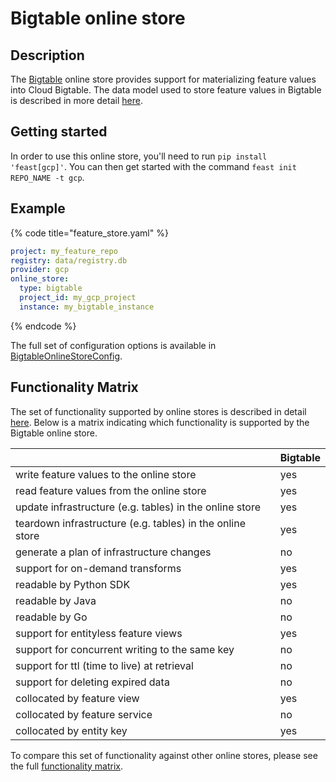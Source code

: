 # Bigtable online store

## Description

The [Bigtable](https://cloud.google.com/bigtable) online store provides support for
materializing feature values into Cloud Bigtable. The data model used to store feature
values in Bigtable is described in more detail
[here](../../specs/online_store_format.md#google-bigtable-online-store-format).

## Getting started

In order to use this online store, you'll need to run `pip install 'feast[gcp]'`. You
can then get started with the command `feast init REPO_NAME -t gcp`.

## Example

{% code title="feature_store.yaml" %}
```yaml
project: my_feature_repo
registry: data/registry.db
provider: gcp
online_store:
  type: bigtable
  project_id: my_gcp_project
  instance: my_bigtable_instance
```
{% endcode %}

The full set of configuration options is available in
[BigtableOnlineStoreConfig](https://rtd.feast.dev/en/latest/#feast.infra.online_stores.bigtable.BigtableOnlineStoreConfig).

## Functionality Matrix

The set of functionality supported by online stores is described in detail [here](overview.md#functionality).
Below is a matrix indicating which functionality is supported by the Bigtable online store.

|                                                           | Bigtable |
|-----------------------------------------------------------|----------|
| write feature values to the online store                  | yes      |
| read feature values from the online store                 | yes      |
| update infrastructure (e.g. tables) in the online store   | yes      |
| teardown infrastructure (e.g. tables) in the online store | yes      |
| generate a plan of infrastructure changes                 | no       |
| support for on-demand transforms                          | yes      |
| readable by Python SDK                                    | yes      |
| readable by Java                                          | no       |
| readable by Go                                            | no       |
| support for entityless feature views                      | yes      |
| support for concurrent writing to the same key            | no       |
| support for ttl (time to live) at retrieval               | no       |
| support for deleting expired data                         | no       |
| collocated by feature view                                | yes      |
| collocated by feature service                             | no       |
| collocated by entity key                                  | yes      |

To compare this set of functionality against other online stores, please see the full [functionality matrix](overview.md#functionality-matrix).
